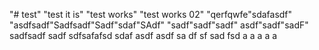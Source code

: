"# test" 
"test it is"
"test works"
"test works 02"
"qerfqwfe"sdafasdf"
"asdfsadf"Sadfsadf"Sadf"sdaf"SAdf"
"sadf"sadf"sadf"
asdf"sadf"sadF"
sadfsadf
sadf
sdfsafafsd
sdaf
asdf
asdf
sa
df
sf
sad
fsd
a
a
a
a
a
